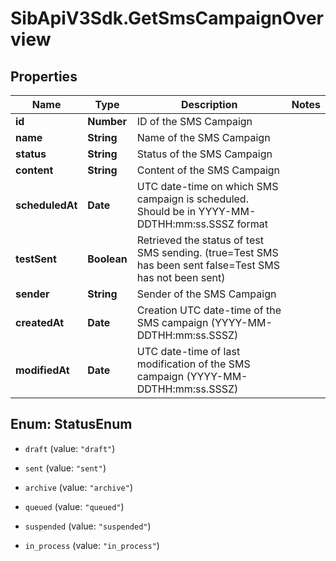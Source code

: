 # SibApiV3Sdk.GetSmsCampaignOverview

## Properties
Name | Type | Description | Notes
------------ | ------------- | ------------- | -------------
**id** | **Number** | ID of the SMS Campaign | 
**name** | **String** | Name of the SMS Campaign | 
**status** | **String** | Status of the SMS Campaign | 
**content** | **String** | Content of the SMS Campaign | 
**scheduledAt** | **Date** | UTC date-time on which SMS campaign is scheduled. Should be in YYYY-MM-DDTHH:mm:ss.SSSZ format | 
**testSent** | **Boolean** | Retrieved the status of test SMS sending. (true&#x3D;Test SMS has been sent  false&#x3D;Test SMS has not been sent) | 
**sender** | **String** | Sender of the SMS Campaign | 
**createdAt** | **Date** | Creation UTC date-time of the SMS campaign (YYYY-MM-DDTHH:mm:ss.SSSZ) | 
**modifiedAt** | **Date** | UTC date-time of last modification of the SMS campaign (YYYY-MM-DDTHH:mm:ss.SSSZ) | 


<a name="StatusEnum"></a>
## Enum: StatusEnum


* `draft` (value: `"draft"`)

* `sent` (value: `"sent"`)

* `archive` (value: `"archive"`)

* `queued` (value: `"queued"`)

* `suspended` (value: `"suspended"`)

* `in_process` (value: `"in_process"`)




